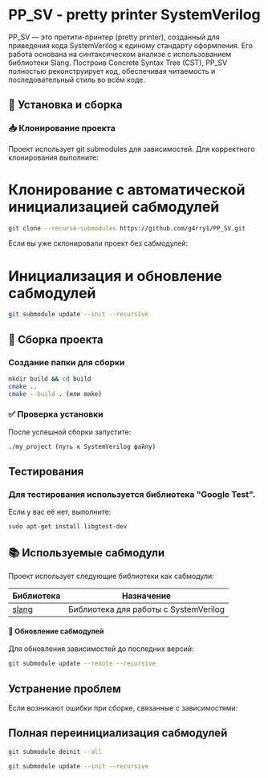 # PP_SV - pretty printer SystemVerilog
PP_SV — это претити-принтер (pretty printer), созданный для приведения кода SystemVerilog к единому стандарту оформления. Его работа основана на синтаксическом анализе с использованием библиотеки Slang. Построив Concrete Syntax Tree (CST), PP_SV  полностью реконструирует код, обеспечивая читаемость и последовательный стиль во всём коде.


## 🚀 Установка и сборка

### 📥 Клонирование проекта

Проект использует git submodules для зависимостей. Для корректного клонирования выполните:

# Клонирование с автоматической инициализацией сабмодулей
```bash
git clone --recurse-submodules https://github.com/g4rry1/PP_SV.git
```
Если вы уже склонировали проект без сабмодулей:

# Инициализация и обновление сабмодулей
```bash
git submodule update --init --recursive
```
## 🔨 Сборка проекта

### Создание папки для сборки
```bash
mkdir build && cd build
cmake ..
cmake --build . (или make)
```

### ✅ Проверка установки

После успешной сборки запустите:
```bash
./my_project (путь к SystemVerilog файлу)
```

## Тестирования
### Для тестирования используется библиотека "Google Test". 
Если у вас её нет, выполните:
```bash
sudo apt-get install libgtest-dev
```


## 📚 Используемые сабмодули

Проект использует следующие библиотеки как сабмодули:

| Библиотека | Назначение |
|------------|------------|
| [slang](https://github.com/MikePopoloski/slang.git) | Библиотека для работы с SystemVerilog |

#### 🔄 Обновление сабмодулей

Для обновления зависимостей до последних версий:
```bash
git submodule update --remote --recursive
```
## Устранение проблем

Если возникают ошибки при сборке, связанные с зависимостями:

## Полная переинициализация сабмодулей
```bash
git submodule deinit --all

git submodule update --init --recursive
```